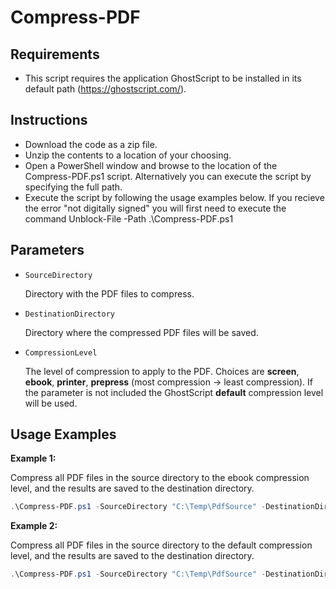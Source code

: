 # Compress-PDF

## Requirements

- This script requires the application GhostScript to be installed in its default path (<https://ghostscript.com/>).

## Instructions

- Download the code as a zip file.
- Unzip the contents to a location of your choosing.
- Open a PowerShell window and browse to the location of the Compress-PDF.ps1 script. Alternatively you can execute the script by specifying the full path.
- Execute the script by following the usage examples below. If you recieve the error "not digitally signed" you will first need to execute the command Unblock-File -Path .\Compress-PDF.ps1

## Parameters

- `SourceDirectory`

  Directory with the PDF files to compress.

- `DestinationDirectory`

  Directory where the compressed PDF files will be saved.

- `CompressionLevel`

  The level of compression to apply to the PDF.  Choices are **screen**, **ebook**, **printer**, **prepress** (most compression -> least compression).
  If the parameter is not included the GhostScript **default** compression level will be used.

## Usage Examples

**Example 1:**

Compress all PDF files in the source directory to the ebook compression level, and the results are saved to the destination directory.

```PowerShell
.\Compress-PDF.ps1 -SourceDirectory "C:\Temp\PdfSource" -DestinationDirectory "C:\Temp\PdfDestination" -CompressionLevel ebook
```

**Example 2:**

Compress all PDF files in the source directory to the default compression level, and the results are saved to the destination directory.

```PowerShell
.\Compress-PDF.ps1 -SourceDirectory "C:\Temp\PdfSource" -DestinationDirectory "C:\Temp\PdfDestination"
```
